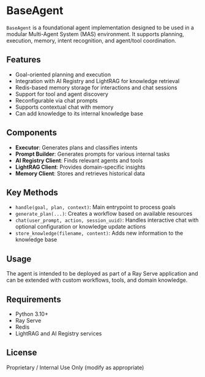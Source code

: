 # BaseAgent

`BaseAgent` is a foundational agent implementation designed to be used in a modular Multi-Agent System (MAS) environment. It supports planning, execution, memory, intent recognition, and agent/tool coordination.

## Features

- Goal-oriented planning and execution
- Integration with AI Registry and LightRAG for knowledge retrieval
- Redis-based memory storage for interactions and chat sessions
- Support for tool and agent discovery
- Reconfigurable via chat prompts
- Supports contextual chat with memory
- Can add knowledge to its internal knowledge base

## Components

- **Executor**: Generates plans and classifies intents
- **Prompt Builder**: Generates prompts for various internal tasks
- **AI Registry Client**: Finds relevant agents and tools
- **LightRAG Client**: Provides domain-specific insights
- **Memory Client**: Stores and retrieves historical data

## Key Methods

- `handle(goal, plan, context)`: Main entrypoint to process goals
- `generate_plan(...)`: Creates a workflow based on available resources
- `chat(user_prompt, action, session_uuid)`: Handles interactive chat with optional configuration or knowledge update actions
- `store_knowledge(filename, content)`: Adds new information to the knowledge base

## Usage

The agent is intended to be deployed as part of a Ray Serve application and can be extended with custom workflows, tools, and domain knowledge.

## Requirements

- Python 3.10+
- Ray Serve
- Redis
- LightRAG and AI Registry services

## License

Proprietary / Internal Use Only (modify as appropriate)
